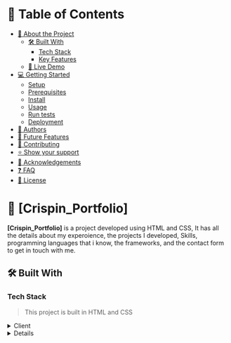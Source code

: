 
# 📗 Table of Contents

- [📖 About the Project](#about-project)
  - [🛠 Built With](#built-with)
    - [Tech Stack](#tech-stack)
    - [Key Features](#key-features)
  - [🚀 Live Demo](#live-demo)
- [💻 Getting Started](#getting-started)
  - [Setup](#setup)
  - [Prerequisites](#prerequisites)
  - [Install](#install)
  - [Usage](#usage)
  - [Run tests](#run-tests)
  - [Deployment](#triangular_flag_on_post-deployment)
- [👥 Authors](#authors)
- [🔭 Future Features](#future-features)
- [🤝 Contributing](#contributing)
- [⭐️ Show your support](#support)
- [🙏 Acknowledgements](#acknowledgements)
- [❓ FAQ](#faq)
- [📝 License](#license)


# 📖 [Crispin_Portfolio] <a name="about-project"></a>

**[Crispin_Portfolio]** is a project developed using HTML and CSS, It has all the details about my experoience, the projects I developed, Skills, programming languages that i know, the frameworks, and the contact form to get in touch with me.

## 🛠 Built With <a name="built-with"></a>

### Tech Stack <a name="tech-stack"></a>

> This project is built in HTML and CSS

<details>
  <summary>Client</summary>
  <ul>
    <li><a href="https://reactjs.org/">HTML</a></li>
  </ul>
  <ul>
    <li><a href="https://reactjs.org/">CSS</a></li>
  </ul>
</details>
<details>

<!-- Features -->

### Key Features <a name="key-features"></a>

> This project has the following feature.

- **[About_me_feature]**
- **[Contact_me_form_feature]**

<!-- LIVE DEMO -->

## 🚀 Live Demo <a name="live-demo"></a>

> Here is the where the project is deployed.

- [Live Demo Link](https://bigizi.github.io/Portfolio/)

<p align="right">(<a href="#readme-top">back to top</a>)</p>


<!-- GETTING STARTED -->

## 💻 Getting Started <a name="getting-started"></a>

To get a local copy up and running, follow these steps.

### Prerequisites

In order to run this project you need:

### Setup

Clone this repository to your desired folder:

### Install

Install this project with:

clone the repo using this command:

git clone [https://github.com/Bigizi/Portfolio]

### Usage

To run the project, execute the following command:

Navigating to your repo use this command: cd [directory-name]


<p align="right">(<a href="#readme-top">back to top</a>)</p>

<!-- AUTHORS -->

## 👥 Authors <a name="authors"></a>

👤 **Author1**

- GitHub: [@githubhandle](https://github.com/Bigizi)
- LinkedIn: [LinkedIn](https://www.linkedin.com/in/bigizi-nduwayo-crispin-74b534227/)


<p align="right">(<a href="#readme-top">back to top</a>)</p>

<!-- FUTURE FEATURES -->

## 🔭 Future Features <a name="future-features"></a>

> Describe 1 - 3 features you will add to the project.

- [ ] **[Contact_me_feature]**

<p align="right">(<a href="#readme-top">back to top</a>)</p>

<!-- CONTRIBUTING -->

## 🤝 Contributing <a name="contributing"></a>

Contributions, issues, and feature requests are welcome!

<!-- SUPPORT -->

## ⭐️ Show your support <a name="support"></a>

>This project will help you to know step by step to build a portfolio using HTML and CSS

If you like this project...

<p align="right">(<a href="#readme-top">back to top</a>)</p>

<!-- ACKNOWLEDGEMENTS -->

## 🙏 Acknowledgments <a name="acknowledgements"></a>

> I would like to thank all my code partners, morning session team and stand up call team
